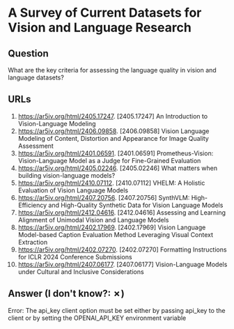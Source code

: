 # A Survey of Current Datasets for Vision and Language Research

## Question

What are the key criteria for assessing the language quality in vision and language datasets?

## URLs

1. https://ar5iv.org/html/2405.17247. [2405.17247] An Introduction to Vision-Language Modeling
2. https://ar5iv.org/html/2406.09858. [2406.09858] Vision Language Modeling of Content, Distortion and Appearance for Image Quality Assessment
3. https://ar5iv.org/html/2401.06591. [2401.06591] Prometheus-Vision: Vision-Language Model as a Judge for Fine-Grained Evaluation
4. https://ar5iv.org/html/2405.02246. [2405.02246] What matters when building vision-language models?
5. https://ar5iv.org/html/2410.07112. [2410.07112] VHELM: A Holistic Evaluation of Vision Language Models
6. https://ar5iv.org/html/2407.20756. [2407.20756] SynthVLM: High-Efficiency and High-Quality Synthetic Data for Vision Language Models
7. https://ar5iv.org/html/2412.04616. [2412.04616] Assessing and Learning Alignment of Unimodal Vision and Language Models
8. https://ar5iv.org/html/2402.17969. [2402.17969] Vision Language Model-based Caption Evaluation Method Leveraging Visual Context Extraction
9. https://ar5iv.org/html/2402.07270. [2402.07270] Formatting Instructions for ICLR 2024 Conference Submissions
10. https://ar5iv.org/html/2407.06177. [2407.06177] Vision-Language Models under Cultural and Inclusive Considerations

## Answer (I don't know?: ✗)

Error: The api_key client option must be set either by passing api_key to the client or by setting the OPENAI_API_KEY environment variable